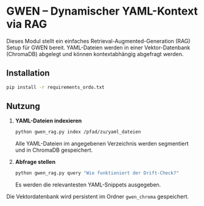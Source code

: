 # GWEN – Dynamischer YAML-Kontext via RAG

Dieses Modul stellt ein einfaches Retrieval-Augmented-Generation (RAG) Setup für GWEN bereit. YAML-Dateien werden in einer Vektor-Datenbank (ChromaDB) abgelegt und können kontextabhängig abgefragt werden.

## Installation

```bash
pip install -r requirements_ordo.txt
```

## Nutzung

1. **YAML-Dateien indexieren**
   ```bash
   python gwen_rag.py index /pfad/zu/yaml_dateien
   ```
   Alle YAML-Dateien im angegebenen Verzeichnis werden segmentiert und in ChromaDB gespeichert.

2. **Abfrage stellen**
   ```bash
   python gwen_rag.py query "Wie funktioniert der Drift-Check?"
   ```
   Es werden die relevantesten YAML-Snippets ausgegeben.

Die Vektordatenbank wird persistent im Ordner `gwen_chroma` gespeichert.
